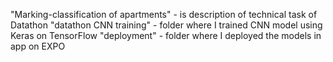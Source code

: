 "Marking-classification of apartments" - is description of technical task of Datathon
"datathon CNN training" - folder where I trained CNN model using Keras on TensorFlow
"deployment" - folder where I deployed the models in app on EXPO